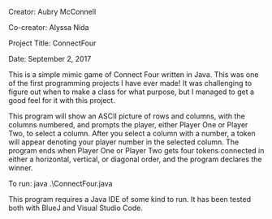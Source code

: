 Creator: Aubry McConnell

Co-creator: Alyssa Nida

Project Title: ConnectFour

Date: September 2, 2017

This is a simple mimic game of Connect Four written in Java. This was one of the first programming projects I have ever made! It was challenging to figure out when to make a class for what purpose, but I managed to get a good feel for it with this project. 

This program will show an ASCII picture of rows and columns, with the columns numbered, and prompts the player, either Player One or Player Two, to select a column. After you select a column with a number, a token will appear denoting your player number in the selected column. The program ends when Player One or Player Two gets four tokens connected in either a horizontal, vertical, or diagonal order, and the program declares the winner.

To run: java .\ConnectFour.java

This program requires a Java IDE of some kind to run. It has been tested both with BlueJ and Visual Studio Code.
